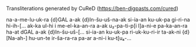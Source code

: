 Transliterations generated by CuReD (https://ben-digpasts.com/cured)

na-a-me-lu-uk-ra {d}GAL a-ak {d}In-šu-uš-na-ak si-ia-an ku-uk-pa gi-ri-na hi-ih-[...
ak-ka ul-hi i me-el-ka-an-ra a-ak u₂-pa-ti-p[i l]a-ni-e pa-ka-an-ra ha-at dGAL a-ak {d}In-šu-uš-[...
si-ia-an ku-uk-pa ri-uk-ku-ri-ir ta-ak-ni {d}[Na-ah-] hu-un-te ir-ša-ra-ra pa-ar a-ni-i ku-t[u₄-...
